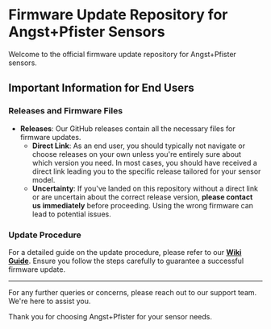 # Firmware Update Repository for Angst+Pfister Sensors

Welcome to the official firmware update repository for Angst+Pfister sensors.

## Important Information for End Users

### Releases and Firmware Files

- **Releases**: Our GitHub releases contain all the necessary files for firmware updates. 
  - **Direct Link**: As an end user, you should typically not navigate or choose releases on your own unless you're entirely sure about which version you need. In most cases, you should have received a direct link leading you to the specific release tailored for your sensor model.
  - **Uncertainty**: If you've landed on this repository without a direct link or are uncertain about the correct release version, **please contact us immediately** before proceeding. Using the wrong firmware can lead to potential issues.

### Update Procedure

For a detailed guide on the update procedure, please refer to our [**Wiki Guide**](https://github.com/APSP-AG/PFLOWC5001-FW-UPDATE/wiki). Ensure you follow the steps carefully to guarantee a successful firmware update.

---

For any further queries or concerns, please reach out to our support team. We're here to assist you.

Thank you for choosing Angst+Pfister for your sensor needs.